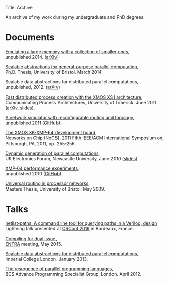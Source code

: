 Title: Archive

An archive of my work during my undergraduate and PhD degrees.

# Documents

[Emulating a large memory with a collection of smaller ones](/files/emulation.pdf),
<br>unpublished 2014. ([arXiv](http://arxiv.org/abs/1210.1158v2))

[Scalable abstractions for general-purpose parallel computation]({filename}/thesis.md),
<br>Ph.D. Thesis, University of Bristol. March 2014.

Scalable data abstractions for distributed parallel computations,
<br>unpublished, 2012. ([arXiv](https://arxiv.org/abs/1210.1157))

[Fast distributed process creation with the XMOS XS1 architecture](/files/cpa11-paper.pdf),
<br>Communicating Process Architectures, University of Limerick. June 2011.
([arXiv](http://arxiv.org/abs/1105.3843), [slides](docs/cpa11-slides.pdf)).

[A network simulator with reconfigurable routing and topology](/files/network-simulator.pdf),
<br>unpublished 2011 ([GitHub](https://github.com/jameshanlon/network-simulator)).

[The XMOS XK-XMP-64 development board](http://ieeexplore.ieee.org/document/5948572),
<br>Networks on Chip (NoCS), 2011 Fifth IEEE/ACM International Symposium on,
Pittsburgh, PA, 2011, pp. 255-256.

[Dynamic generation of parallel computations](/files/ukef10-paper.pdf),
<br>UK Electronics Forum, Newcastle University, June 2010 ([slides](/files/ukef10-slides.pdf)).

[XMP-64 performance experiments](/files/xmp64experiments.pdf),
<br>unpublished 2010 ([GitHub](https://github.com/jameshanlon/xmp64-experiments)).

[Universal routing in processor networks](/files/dissertation.pdf),
<br>Masters Thesis, University of Bristol. May 2009.

# Talks

[netlist-paths: A command line tool for querying paths in a Verilog,
design](/files/netlist-paths-orconf19.pdf)<br>
Lightning talk presented at [ORConf 2019](https://orconf.org/) in Bordeaux, France.

[Compiling for dual issue](/files/dual-issue-talk.pdf),
<br>[ENTRA](http://entraproject.eu/) meeting, May 2015.

[Scalable data abstractions for distributed parallel computations](/files/server-talk.pdf),
<br>Imperial College London. January 2013.

[The resurgence of parallel programming languages](/files/parallel-languages-BCS.pdf),
<br>BCS Advance Programming Specialist Group, London. April 2012.
